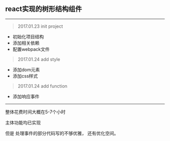 ## react实现的树形结构组件
***

> 2017.01.23 init project  
- 初始化项目结构
- 添加相关依赖
- 配置webpack文件

> 2017.01.24 add style
- 添加dom元素
- 添加css样式

> 2017.01.24 add function
- 添加响应事件

***
整体花费时间大概在5-7个小时

主体功能均已实现

但是 处理事件的部分代码写的不够优雅， 还有优化空间。